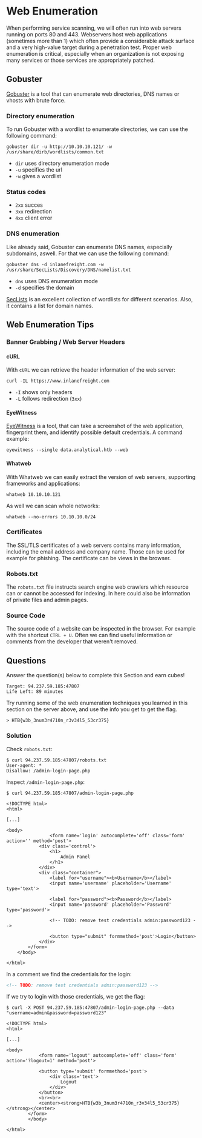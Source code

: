 # Web Enumeration
When performing service scanning, we will often run into web servers running on ports 80 and 443. Webservers host web applications (sometimes more than 1) which often provide a considerable attack surface and a very high-value target during a penetration test. Proper web enumeration is critical, especially when an organization is not exposing many services or those services are appropriately patched.

## Gobuster
[Gobuster](https://github.com/OJ/gobuster) is a tool that can enumerate web directories, DNS names or vhosts with brute force.

### Directory enumeration
To run Gobuster with a wordlist to enumerate directories, we can use the following command:
```
gobuster dir -u http://10.10.10.121/ -w /usr/share/dirb/wordlists/common.txt
```
* `dir` uses directory enumeration mode
* `-u` specifies the url
* `-w` gives a wordlist

### Status codes
* `2xx` succes
* `3xx` redirection
* `4xx` client error

### DNS enumeration
Like already said, Gobuster can enumerate DNS names, especially subdomains, aswell. For that we can use the following command:
```
gobuster dns -d inlanefreight.com -w /usr/share/SecLists/Discovery/DNS/namelist.txt
```
* `dns` uses DNS enumeration mode
* `-d` specifies the domain

[SecLists](https://github.com/danielmiessler/SecLists) is an excellent collection of wordlists for different scenarios. Also, it contains a list for domain names.

## Web Enumeration Tips
### Banner Grabbing / Web Server Headers
#### cURL
With `cURL` we can retrieve the header information of the web server:
```
curl -IL https://www.inlanefreight.com
```
* `-I` shows only headers
* `-L` follows redirection (`3xx`)

#### EyeWitness
[EyeWitness](https://github.com/RedSiege/EyeWitness) is a tool, that can take a screenshot of the web application, fingerprint them, and identify possible default credentials. A command example:
```
eyewitness --single data.analytical.htb --web
```

#### Whatweb
With Whatweb we can easily extract the version of web servers, supporting frameworks and applications:
```
whatweb 10.10.10.121
```

As well we can scan whole networks:
```
whatweb --no-errors 10.10.10.0/24
```

### Certificates
The SSL/TLS certificates of a web servers contains many information, including the email address and company name. Those can be used for example for phishing. The certificate can be views in the browser.

### Robots.txt
The `robots.txt` file instructs search engine web crawlers which resource can or cannot be accessed for indexing. In here could also be information of private files and admin pages.

### Source Code
The source code of a website can be inspected in the browser. For example with the shortcut `CTRL + U`. Often we can find useful information or comments from the developer that weren't removed.

## Questions
Answer the question(s) below to complete this Section and earn cubes!

```
Target: 94.237.59.185:47807 
Life Left: 89 minutes
```

Try running some of the web enumeration techniques you learned in this section on the server above, and use the info you get to get the flag.
```
> HTB{w3b_3num3r4710n_r3v34l5_53cr375}
```

### Solution
Check `robots.txt`:
```
$ curl 94.237.59.185:47807/robots.txt
User-agent: *
Disallow: /admin-login-page.php
```

Inspect `/admin-login-page.php`:
```
$ curl 94.237.59.185:47807/admin-login-page.php

<!DOCTYPE html>
<html>

[...]

<body>
                <form name='login' autocomplete='off' class='form' action='' method='post'>
            <div class='control'>
                <h1>
                    Admin Panel
                </h1>
            </div>
            <div class="container">
                <label for="username"><b>Username</b></label>
                <input name='username' placeholder='Username' type='text'>

                <label for="password"><b>Password</b></label>
                <input name='password' placeholder='Password' type='password'>

                <!-- TODO: remove test credentials admin:password123 -->

                <button type="submit" formmethod='post'>Login</button>
            </div>
        </form>
    </body>

</html>
```

In a comment we find the credentials for the login:
```html
<!-- TODO: remove test credentials admin:password123 -->
```

If we try to login with those credentials, we get the flag:
```
$ curl -X POST 94.237.59.185:47807/admin-login-page.php --data "username=admin&password=password123"

<!DOCTYPE html>
<html>

[...]

<body>
            <form name='logout' autocomplete='off' class='form' action='?logout=1' method='post'>

            <button type='submit' formmethod='post'>
                <div class='text'>
                    Logout
                </div>
            </button>
            <br><br>
            <center><strong>HTB{w3b_3num3r4710n_r3v34l5_53cr375}</strong></center>
        </form>
        </body>

</html>
```